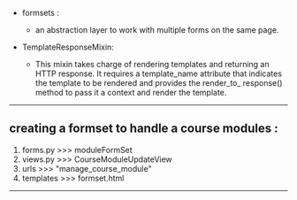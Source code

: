 - formsets :
    - an abstraction layer to work with multiple forms on the same page.
    

- TemplateResponseMixin: 
  - This mixin takes charge of rendering templates and returning an HTTP response. It requires a template_name attribute that indicates the template to be rendered and provides the render_to_ response() method to pass it a context and render the template.
  
-----
## creating a formset to handle a course modules :
1.  forms.py >>>  moduleFormSet
2. views.py >>> CourseModuleUpdateView
3. urls >>> "manage_course_module"
4. templates >>> formset.html
-----